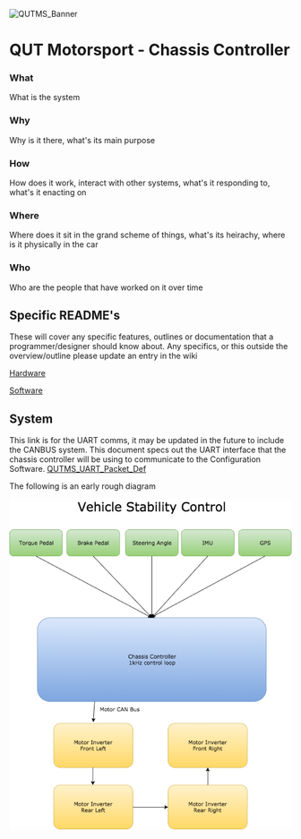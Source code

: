 ![QUTMS_Banner](https://raw.githubusercontent.com/Technosasquach/QUTMS_Master/master/src/qutmsBanner.jpg)

# QUT Motorsport - Chassis Controller

### What
What is the system
### Why
Why is it there, what's its main purpose
### How
How does it work, interact with other systems, what's it responding to, what's it enacting on
### Where
Where does it sit in the grand scheme of things, what's its heirachy, where is it physically in the car
### Who
Who are the people that have worked on it over time

## Specific README's
These will cover any specific features, outlines or documentation that a programmer/designer should know about. Any specifics, or this outside the overview/outline please update an entry in the wiki

[Hardware](https://github.com/Technosasquach/QUTMS_ChassisController/tree/master/hardware "Hardware")

[Software](https://github.com/Technosasquach/QUTMS_ChassisController/tree/master/software "Software")

## System

This link is for the UART comms, it may be updated in the future to include the CANBUS system. This document specs out the UART interface that the chassis controller will be using to communicate to the Configuration Software.
[QUTMS_UART_Packet_Def](https://docs.google.com/spreadsheets/d/1M0LFDXtBvufXvVOvwZmF34SnBRF86Ai6lYGNQQMeDdA/edit?usp=sharing "QUTMS_UART_Packet_Def")

The following is an early rough diagram

![RoughOutline](Chassis_Controller.png)